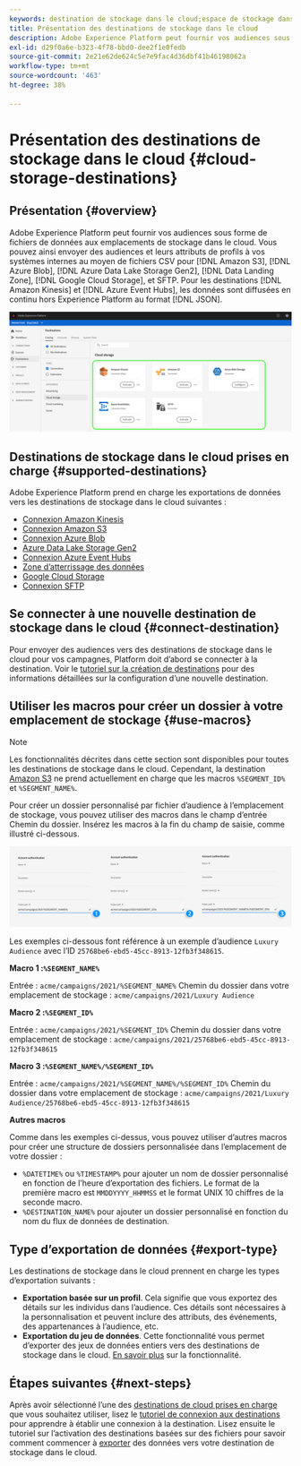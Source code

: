 ```yaml
---
keywords: destination de stockage dans le cloud;espace de stockage dans le cloud
title: Présentation des destinations de stockage dans le cloud
description: Adobe Experience Platform peut fournir vos audiences sous forme de fichiers de données à vos emplacements de stockage dans le cloud Amazon S3, AWS Kinesis, Azure Event Hubs ou SFTP.
exl-id: d29f0a6e-b323-4f78-bbd0-dee2f1e0fedb
source-git-commit: 2e21e62de624c5e7e9fac4d36dbf41b46198062a
workflow-type: tm+mt
source-wordcount: '463'
ht-degree: 38%

---
```


# Présentation des destinations de stockage dans le cloud {#cloud-storage-destinations}

## Présentation {#overview}

Adobe Experience Platform peut fournir vos audiences sous forme de fichiers de données aux emplacements de stockage dans le cloud. Vous pouvez ainsi envoyer des audiences et leurs attributs de profils à vos systèmes internes au moyen de fichiers CSV pour [!DNL Amazon S3], [!DNL Azure Blob], [!DNL Azure Data Lake Storage Gen2], [!DNL Data Landing Zone], [!DNL Google Cloud Storage], et SFTP. Pour les destinations [!DNL Amazon Kinesis] et [!DNL Azure Event Hubs], les données sont diffusées en continu hors Experience Platform au format [!DNL JSON].

![Destinations de stockage dans le cloud Adobe](../../assets/catalog/cloud-storage/cloud-storage-destinations.png)

## Destinations de stockage dans le cloud prises en charge {#supported-destinations}

Adobe Experience Platform prend en charge les exportations de données vers les destinations de stockage dans le cloud suivantes :

* [Connexion Amazon Kinesis](amazon-kinesis.md)
* [Connexion Amazon S3](amazon-s3.md)
* [Connexion Azure Blob](azure-blob.md)
* [Azure Data Lake Storage Gen2](adls-gen2.md)
* [Connexion Azure Event Hubs](azure-event-hubs.md)
* [Zone d’atterrissage des données](data-landing-zone.md)
* [Google Cloud Storage](google-cloud-storage.md)
* [Connexion SFTP](sftp.md)

## Se connecter à une nouvelle destination de stockage dans le cloud {#connect-destination}

Pour envoyer des audiences vers des destinations de stockage dans le cloud pour vos campagnes, Platform doit d’abord se connecter à la destination. Voir le [tutoriel sur la création de destinations](../../ui/connect-destination.md) pour des informations détaillées sur la configuration d’une nouvelle destination.


## Utiliser les macros pour créer un dossier à votre emplacement de stockage {#use-macros}

>[!NOTE]
>
> Les fonctionnalités décrites dans cette section sont disponibles pour toutes les destinations de stockage dans le cloud. Cependant, la destination [Amazon S3](amazon-s3.md) ne prend actuellement en charge que les macros `%SEGMENT_ID%` et `%SEGMENT_NAME%`.

Pour créer un dossier personnalisé par fichier d’audience à l’emplacement de stockage, vous pouvez utiliser des macros dans le champ d’entrée Chemin du dossier. Insérez les macros à la fin du champ de saisie, comme illustré ci-dessous.

![Utiliser des macros pour créer un dossier dans votre espace de stockage](../../assets/catalog/cloud-storage/workflow/macros-folder-path.png)

Les exemples ci-dessous font référence à un exemple d’audience `Luxury Audience` avec l’ID `25768be6-ebd5-45cc-8913-12fb3f348615`.

**Macro 1 :`%SEGMENT_NAME%`**

Entrée : `acme/campaigns/2021/%SEGMENT_NAME%`
Chemin du dossier dans votre emplacement de stockage : `acme/campaigns/2021/Luxury Audience`

**Macro 2 :`%SEGMENT_ID%`**

Entrée : `acme/campaigns/2021/%SEGMENT_ID%`
Chemin du dossier dans votre emplacement de stockage : `acme/campaigns/2021/25768be6-ebd5-45cc-8913-12fb3f348615`

**Macro 3 :`%SEGMENT_NAME%/%SEGMENT_ID%`**

Entrée : `acme/campaigns/2021/%SEGMENT_NAME%/%SEGMENT_ID%`
Chemin du dossier dans votre emplacement de stockage : `acme/campaigns/2021/Luxury Audience/25768be6-ebd5-45cc-8913-12fb3f348615`

**Autres macros**

Comme dans les exemples ci-dessus, vous pouvez utiliser d’autres macros pour créer une structure de dossiers personnalisée dans l’emplacement de votre dossier :

* `%DATETIME%` ou `%TIMESTAMP%` pour ajouter un nom de dossier personnalisé en fonction de l’heure d’exportation des fichiers. Le format de la première macro est `MMDDYYYY_HHMMSS` et le format UNIX 10 chiffres de la seconde macro.
* `%DESTINATION_NAME%` pour ajouter un dossier personnalisé en fonction du nom du flux de données de destination.

## Type d’exportation de données {#export-type}

Les destinations de stockage dans le cloud prennent en charge les types d’exportation suivants :
* **Exportation basée sur un profil**. Cela signifie que vous exportez des détails sur les individus dans l’audience. Ces détails sont nécessaires à la personnalisation et peuvent inclure des attributs, des événements, des appartenances à l’audience, etc.
* **Exportation du jeu de données**. Cette fonctionnalité vous permet d’exporter des jeux de données entiers vers des destinations de stockage dans le cloud. [En savoir plus](/help/destinations/ui/export-datasets.md) sur la fonctionnalité.

## Étapes suivantes {#next-steps}

Après avoir sélectionné l’une des [ destinations de cloud prises en charge](#supported-destinations) que vous souhaitez utiliser, lisez le [tutoriel de connexion aux destinations](/help/destinations/ui/connect-destination.md) pour apprendre à établir une connexion à la destination. Lisez ensuite le tutoriel sur l’activation des destinations basées sur des fichiers pour savoir comment commencer à [exporter](/help/destinations/ui/activate-batch-profile-destinations.md) des données vers votre destination de stockage dans le cloud.
